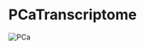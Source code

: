 # PCaTranscriptome

![PCa](https://github.com/rli012/PCaTranscriptome/blob/master/pca_transcriptomes.JPG)
